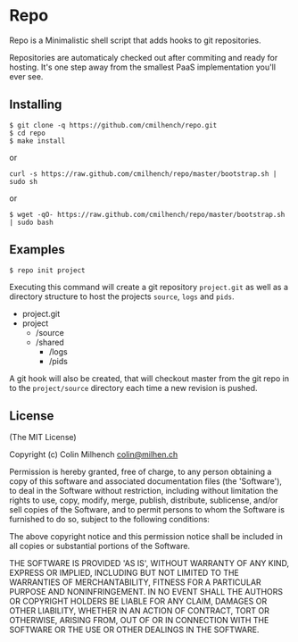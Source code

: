# Repo

Repo is a Minimalistic shell script that adds hooks to git repositories.

Repositories are automaticaly checked out after commiting and ready for hosting.
It's one step away from the smallest PaaS implementation you'll ever see.

## Installing

    $ git clone -q https://github.com/cmilhench/repo.git
    $ cd repo
    $ make install

or
    
    curl -s https://raw.github.com/cmilhench/repo/master/bootstrap.sh | sudo sh

or

    $ wget -qO- https://raw.github.com/cmilhench/repo/master/bootstrap.sh | sudo bash
    
## Examples

    $ repo init project

Executing this command will create a git repository `project.git` as well as a
directory structure to host the projects `source`, `logs` and `pids`.
    
  - project.git
  - project
    - /source
    - /shared
        - /logs
        - /pids
      
A git hook will also be created, that will checkout master from the git repo in
to the `project/source` directory each time a new revision is pushed.


## License
    
(The MIT License)

Copyright (c) Colin Milhench <colin@milhen.ch>

Permission is hereby granted, free of charge, to any person obtaining
a copy of this software and associated documentation files (the
'Software'), to deal in the Software without restriction, including
without limitation the rights to use, copy, modify, merge, publish,
distribute, sublicense, and/or sell copies of the Software, and to
permit persons to whom the Software is furnished to do so, subject to
the following conditions:

The above copyright notice and this permission notice shall be
included in all copies or substantial portions of the Software.

THE SOFTWARE IS PROVIDED 'AS IS', WITHOUT WARRANTY OF ANY KIND,
EXPRESS OR IMPLIED, INCLUDING BUT NOT LIMITED TO THE WARRANTIES OF
MERCHANTABILITY, FITNESS FOR A PARTICULAR PURPOSE AND NONINFRINGEMENT.
IN NO EVENT SHALL THE AUTHORS OR COPYRIGHT HOLDERS BE LIABLE FOR ANY
CLAIM, DAMAGES OR OTHER LIABILITY, WHETHER IN AN ACTION OF CONTRACT,
TORT OR OTHERWISE, ARISING FROM, OUT OF OR IN CONNECTION WITH THE
SOFTWARE OR THE USE OR OTHER DEALINGS IN THE SOFTWARE.